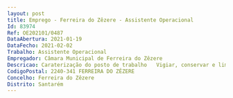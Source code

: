 ```yaml
--- 
layout: post
title: Emprego - Ferreira do Zêzere - Assistente Operacional
Id: 83974
Ref: OE202101/0487
DataAbertura: 2021-01-19
DataFecho: 2021-02-02
Trabalho: Assistente Operacional
Empregador: Câmara Municipal de Ferreira do Zêzere
Descricao: Caraterização do posto de trabalho   Vigiar, conservar e limpar um determinado troço da estrada, comunicando aluimentos de via, executando pequenas reparações e desimpedindo acessos   Limpar valetas, compor bermas e desobstrui aquedutos, de modo a manter em boas condições o escoamento das águas pluviais   Compor pavimentos, efetuando reparações de calcetamento, apiloamento de pedra mole ou derrame de massas betuminosas   Executar cortes em árvores existentes nas bermas da estrada   Exercer as demais funções que lhe sejam atribuídas por lei ou por despacho superior.
CodigoPostal: 2240-341 FERREIRA DO ZÊZERE
Concelho: Ferreira do Zêzere
Distrito: Santarém
--- 
```


